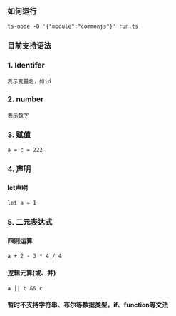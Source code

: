 ### 如何运行
`ts-node -O '{"module":"commonjs"}' run.ts`

### 目前支持语法

### 1. Identifer
```
表示变量名，如id
```

### 2. number
```
表示数字
```

### 3. 赋值
```
a = c = 222
```

### 4. 声明

#### let声明
```
let a = 1
```

### 5. 二元表达式

#### 四则运算
```
a + 2 - 3 * 4 / 4
```

#### 逻辑元算(或、并)
```
a || b && c
```

#### 暂时不支持字符串、布尔等数据类型，if、function等文法

